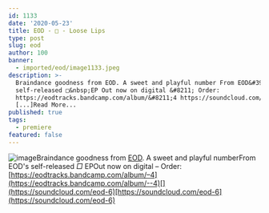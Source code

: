 ```yaml
---
id: 1133
date: '2020-05-23'
title: EOD - □ - Loose Lips
type: post
slug: eod
author: 100
banner:
  - imported/eod/image1133.jpeg
description: >-
  Braindance goodness from EOD. A sweet and playful number From EOD&#39;s
  self-released □&nbsp;EP Out now on digital &#8211; Order:
  https://eodtracks.bandcamp.com/album/&#8211;4 https://soundcloud.com/eod-6
  [...]Read More...
published: true
tags:
  - premiere
featured: false
---
```

![image](../imported/eod/image1133.jpeg)Braindance goodness from [EOD](https://eodtracks.bandcamp.com/). A sweet and playful numberFrom EOD's self-released _□_ EPOut now on digital – Order: [](https://eodtracks.bandcamp.com/album/--4)[https://eodtracks.bandcamp.com/album/–4](https://eodtracks.bandcamp.com/album/--4)[](https://soundcloud.com/eod-6)[https://soundcloud.com/eod-6](https://soundcloud.com/eod-6)